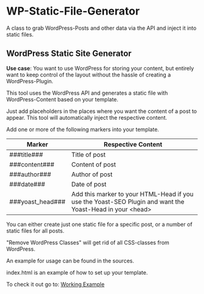 # WP-Static-File-Generator
A class to grab WordPress-Posts and other data via the API and inject it into static files.

## WordPress Static Site Generator

**Use case**: You want to use WordPress for storing your content, but entirely want to keep control of the layout without the hassle of creating a WordPress-Plugin.

This tool uses the WordPress API and generates a static file with WordPress-Content based on your template.

Just add placeholders in the places where you want the content of a post to appear. This tool will automatically inject the respective content.

Add one or more of the following markers into your template.

| Marker | Respective Content |
| --- | --- |
| ###title### | Title of post |
| ###content### | Content of post |
| ###author### | Author of post |
| ###date### | Date of post |
| ###yoast_head### | Add this marker to your HTML-Head if you use the Yoast-SEO Plugin and want the Yoast-Head in your &lt;head&gt; |

You can either create just one static file for a specific post, or a number of static files for all posts.

"Remove WordPress Classes" will get rid of all CSS-classes from WordPress.

An example for usage can be found in the sources.

index.html is an example of how to set up your template.

To check it out go to: [Working Example](https://wp-static-file-generator.die-wordpress-agentur.de/index.html)

